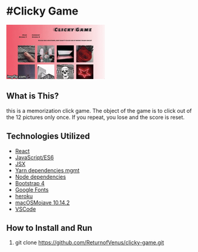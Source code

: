 # &#35;Clicky Game&nbsp;&nbsp;
<img src="2vo1r9.gif">

## What is This?
this is a memorization click game. The object of the game is to click out of the 12 pictures only once. If you repeat, you lose and the score is reset.


## Technologies Utilized
* [React](https://reactjs.org/)
* [JavaScript/ES6](http://es6-features.org/#Constants)
* [JSX](https://reactjs.org/docs/introducing-jsx.html)
* [Yarn dependencies mgmt](https://yarnpkg.com/en/)
* [Node dependencies](https://nodejs.org/en/)
* [Bootstrap 4](https://getbootstrap.com/)
* [Google Fonts](https://fonts.google.com/)
* [heroku](https://www.heroku.com)
* [macOSMojave 10.14.2](https://support.apple.com/kb/DL1986?locale=en_US)
* [VSCode](https://code.visualstudio.com/)

## How to Install and Run
01. git clone https://github.com/ReturnofVenus/clicky-game.git
